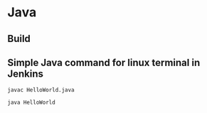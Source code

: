 # Java

## Build 
## Simple Java command for linux terminal in Jenkins 
```
javac HelloWorld.java

java HelloWorld
```